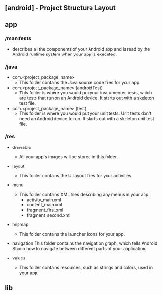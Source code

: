 ## [android] - Project Structure Layout

## **app**

### **/manifests**
* describes all the components of your Android app and is read by the Android runtime system when your app is executed.

### **/java**
* com.<project_package_name>
  * This folder contains the Java source code files for your app.
* com.<project_package_name> (androidTest)
  * This folder is where you would put your instrumented tests, which are tests that run on an Android device. It starts out with a skeleton test file.
* com.<project_package_name> (test)
  * This folder is where you would put your unit tests. Unit tests don't need an Android device to run. It starts out with a skeleton unit test file.

### **/res**

* drawable
  * All your app's images will be stored in this folder.
* layout
  * This folder contains the UI layout files for your activities. 
* menu
  * This folder contains XML files describing any menus in your app.
    * activity_main.xml
    * content_main.xml
    * fragment_first.xml
    * fragment_second.xml

* mipmap
  * This folder contains the launcher icons for your app.

* navigation
  This folder contains the navigation graph, which tells Android Studio how to navigate between different parts of your application.
* values
  * This folder contains resources, such as strings and colors, used in your app.

## **lib**






